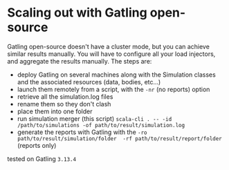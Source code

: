 # Scaling out with Gatling open-source

Gatling open-source doesn't have a cluster mode, but you can achieve similar results manually. You will have to configure all your load injectors, and aggregate the results manually. The steps are:

* deploy Gatling on several machines along with the Simulation classes and the associated resources (data, bodies, etc...)
* launch them remotely from a script, with the `-nr` (no reports) option
* retrieve all the simulation.log files
* rename them so they don't clash
* place them into one folder
* run simulation merger (this script) `scala-cli . -- -id /path/to/simulations -of path/to/result/simulation.log`
* generate the reports with Gatling with the `-ro path/to/result/simulation/folder  -rf path/to/result/report/folder` (reports only)


tested on Gatling `3.13.4`
